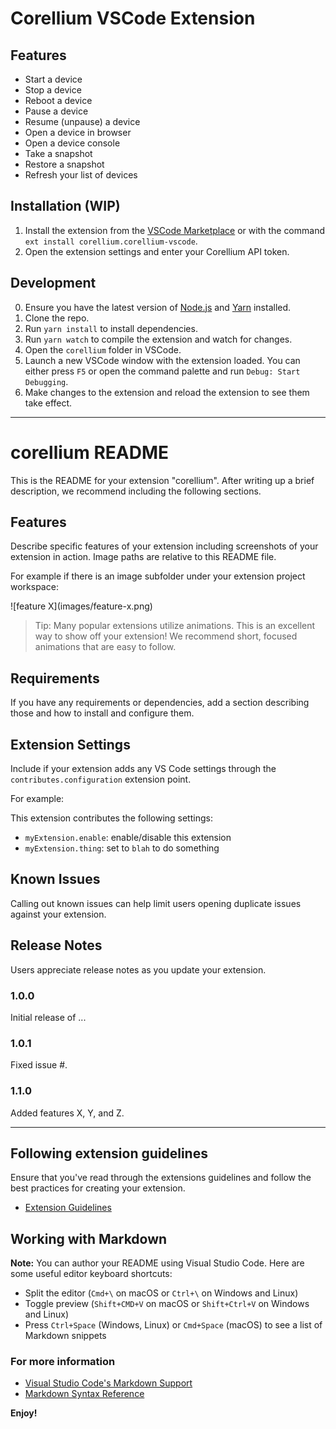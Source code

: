# Corellium VSCode Extension

## Features

- Start a device
- Stop a device
- Reboot a device
- Pause a device
- Resume (unpause) a device
- Open a device in browser
- Open a device console
- Take a snapshot
- Restore a snapshot
- Refresh your list of devices

## Installation (WIP)

1. Install the extension from the [VSCode Marketplace](https://marketplace.visualstudio.com/items?itemName=corellium.corellium-vscode) or with the command `ext install corellium.corellium-vscode`.
2. Open the extension settings and enter your Corellium API token.

## Development

0. Ensure you have the latest version of [Node.js](https://nodejs.org/en/) and [Yarn](https://yarnpkg.com/) installed.
1. Clone the repo.
2. Run `yarn install` to install dependencies.
3. Run `yarn watch` to compile the extension and watch for changes.
4. Open the `corellium` folder in VSCode.
5. Launch a new VSCode window with the extension loaded. You can either press `F5` or open the command palette and run `Debug: Start Debugging`.
6. Make changes to the extension and reload the extension to see them take effect.

---

# corellium README

This is the README for your extension "corellium". After writing up a brief description, we recommend including the following sections.

## Features

Describe specific features of your extension including screenshots of your extension in action. Image paths are relative to this README file.

For example if there is an image subfolder under your extension project workspace:

\!\[feature X\]\(images/feature-x.png\)

> Tip: Many popular extensions utilize animations. This is an excellent way to show off your extension! We recommend short, focused animations that are easy to follow.

## Requirements

If you have any requirements or dependencies, add a section describing those and how to install and configure them.

## Extension Settings

Include if your extension adds any VS Code settings through the `contributes.configuration` extension point.

For example:

This extension contributes the following settings:

- `myExtension.enable`: enable/disable this extension
- `myExtension.thing`: set to `blah` to do something

## Known Issues

Calling out known issues can help limit users opening duplicate issues against your extension.

## Release Notes

Users appreciate release notes as you update your extension.

### 1.0.0

Initial release of ...

### 1.0.1

Fixed issue #.

### 1.1.0

Added features X, Y, and Z.

---

## Following extension guidelines

Ensure that you've read through the extensions guidelines and follow the best practices for creating your extension.

- [Extension Guidelines](https://code.visualstudio.com/api/references/extension-guidelines)

## Working with Markdown

**Note:** You can author your README using Visual Studio Code. Here are some useful editor keyboard shortcuts:

- Split the editor (`Cmd+\` on macOS or `Ctrl+\` on Windows and Linux)
- Toggle preview (`Shift+CMD+V` on macOS or `Shift+Ctrl+V` on Windows and Linux)
- Press `Ctrl+Space` (Windows, Linux) or `Cmd+Space` (macOS) to see a list of Markdown snippets

### For more information

- [Visual Studio Code's Markdown Support](http://code.visualstudio.com/docs/languages/markdown)
- [Markdown Syntax Reference](https://help.github.com/articles/markdown-basics/)

**Enjoy!**
